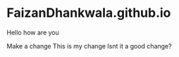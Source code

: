 # FaizanDhankwala.github.io
Hello how are you

Make a change
This is my change
Isnt it a good change?



